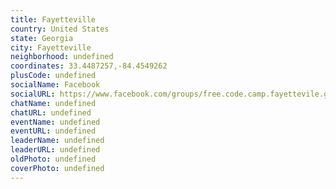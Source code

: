 ```yaml
---
title: Fayetteville
country: United States
state: Georgia
city: Fayetteville
neighborhood: undefined
coordinates: 33.4487257,-84.4549262
plusCode: undefined
socialName: Facebook
socialURL: https://www.facebook.com/groups/free.code.camp.fayettevile.ga
chatName: undefined
chatURL: undefined
eventName: undefined
eventURL: undefined
leaderName: undefined
leaderURL: undefined
oldPhoto: undefined
coverPhoto: undefined
---
```

